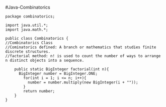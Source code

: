 #Java-Combinatorics

    package combinatorics;

    import java.util.*;
    import java.math.*;

    public class Combinatorics { 
    //Combinatorics Class
    //Cominatorics defined: A branch or mathematics that studies finite discrete structures.
    //factorial method: n! is used to count the number of ways to arrange n distinct objects into a sequence.
    
        public static BigInteger factorial(int n){
          BigInteger number = BigInteger.ONE;
            for(int i = 1; i <= n; i++){
              number = number.multiply(new BigInteger(i + ""));
            }
            return number;
        }
    }

